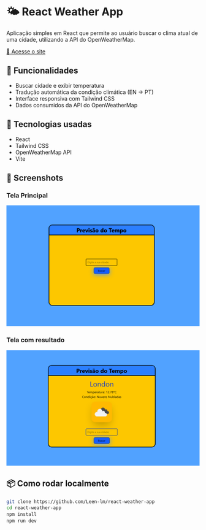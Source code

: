 # 🌤️ React Weather App

Aplicação simples em React que permite ao usuário buscar o clima atual de uma cidade, utilizando a API do OpenWeatherMap.

[🔗 Acesse o site ](https://react-weather-app-seven-brown.vercel.app)

## 🚀 Funcionalidades

- Buscar cidade e exibir temperatura
- Tradução automática da condição climática (EN → PT)
- Interface responsiva com Tailwind CSS
- Dados consumidos da API do OpenWeatherMap

## 🧪 Tecnologias usadas

- React
- Tailwind CSS
- OpenWeatherMap API
- Vite

## 📸 Screenshots

### Tela Principal
![Tela Principal](frontend/public/images/weather-home.png)

### Tela com resultado
![Tela com resultado](frontend/public/images/weather-result.png)

## 📦 Como rodar localmente

```bash
git clone https://github.com/Leen-lm/react-weather-app
cd react-weather-app
npm install
npm run dev
